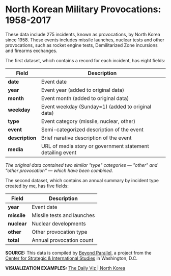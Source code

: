 # North Korean Military Provocations: 1958-2017

These data include 275 incidents, known as provocations, by North Korea since 1958. These events includes missile launches, nuclear tests and other provocations, such as rocket engine tests, Demilitarized Zone incursions and firearms exchanges. 

The first dataset, which contains a record for each incident, has eight fields:

Field | Description
------------ | ------------- 
**date** | Event date
**year** | Event year (added to original data)
**month** | Event month (added to original data)
**weekday** | Event weekday (Sunday=1) (added to original data)
**type** | Event category (missile, nuclear, other)
**event** | Semi-categorized description of the event
**description** | Brief narative description of the event
**media** | URL of media story or government statement detailing event

*The original data contained two similar "type" categories — "other" and "other provocation" — which have been combined.*

The second dataset, which contains an annual summary by incident type created by me, has five fields:

Field | Description
------------ | ------------- 
**year** | Event date
**missile** | Missile tests and launches
**nuclear** | Nuclear developments
**other** | Other provocation type
**total** | Annual provocation count

**SOURCE:** This data is compiled by [Beyond Parallel](https://beyondparallel.csis.org/about/), a project from the [Center for Strategic & International Studies](http://csis.org) in Washington, D.C.

**VISUALIZATION EXAMPLES:** [The Daily Viz | North Korea](http://thedailyviz.com/category/north-korea/)